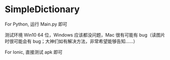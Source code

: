 # SimpleDictionary

For Python, 运行 Main.py 即可

测试环境 Win10 64 位，Windows 应该都没问题，Mac 很有可能有 bug（读图片时很可能会有 bug；大神们如有解决方法，非常希望能够告知……）

For Ionic, 直接测试 apk 即可
